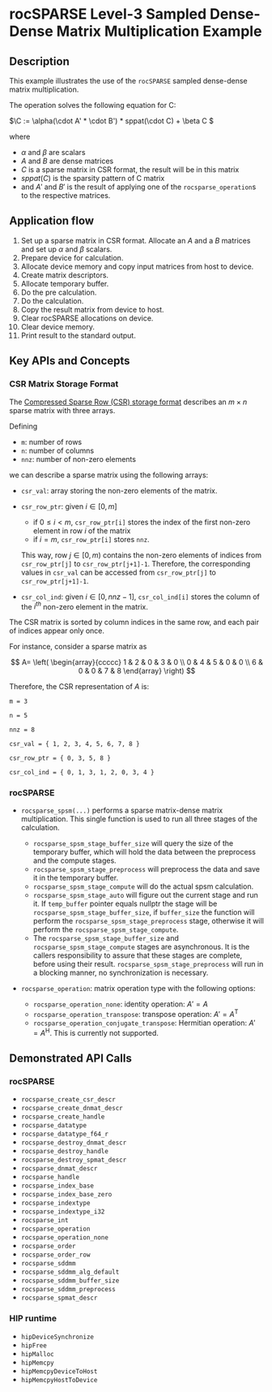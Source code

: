 # rocSPARSE Level-3 Sampled Dense-Dense Matrix Multiplication Example
## Description
This example illustrates the use of the `rocSPARSE` sampled dense-dense matrix multiplication.

The operation solves the following equation for C:

$\C := \alpha(\cdot A' * \cdot B') * sppat(\cdot C) + \beta C $

where

- $\alpha$ and $\beta$ are scalars
- $A$ and $B$ are dense matrices
- $C$ is a sparse matrix in CSR format, the result will be in this matrix
- $sppat(C)$ is the sparsity pattern of C matrix
- and $A'$ and $B'$ is the result of applying one of the `rocsparse_operation`s to the respective matrices.

## Application flow
1. Set up a sparse matrix in CSR format. Allocate an $A$ and a $B$ matrices and set up $\alpha$ and $\beta$ scalars.
2. Prepare device for calculation.
3. Allocate device memory and copy input matrices from host to device.
4. Create matrix descriptors.
5. Allocate temporary buffer.
6. Do the pre calculation.
7. Do the calculation.
8. Copy the result matrix from device to host.
9. Clear rocSPARSE allocations on device.
10. Clear device memory.
11. Print result to the standard output.

## Key APIs and Concepts
### CSR Matrix Storage Format
The [Compressed Sparse Row (CSR) storage format](https://rocm.docs.amd.com/projects/rocSPARSE/en/latest/how-to/basics.html#csr-storage-format) describes an $m \times n$ sparse matrix with three arrays.

Defining
- `m`: number of rows
- `n`: number of columns
- `nnz`: number of non-zero elements

we can describe a sparse matrix using the following arrays:
- `csr_val`: array storing the non-zero elements of the matrix.
- `csr_row_ptr`: given $i \in [0, m]$
    - if $` 0 \leq i < m `$, `csr_row_ptr[i]` stores the index of the first non-zero element in row $i$ of the matrix
    - if $i = m$, `csr_row_ptr[i]` stores `nnz`.

    This way, row $j \in [0, m)$ contains the non-zero elements of indices from `csr_row_ptr[j]` to `csr_row_ptr[j+1]-1`. Therefore, the corresponding values in `csr_val` can be accessed from `csr_row_ptr[j]` to `csr_row_ptr[j+1]-1`.
- `csr_col_ind`: given $i \in [0, nnz-1]$, `csr_col_ind[i]` stores the column of the $i^{th}$ non-zero element in the matrix.

The CSR matrix is sorted by column indices in the same row, and each pair of indices appear only once.

For instance, consider a sparse matrix as

$$
A=
\left(
\begin{array}{ccccc}
1 & 2 & 0 & 3 & 0 \\
0 & 4 & 5 & 0 & 0 \\
6 & 0 & 0 & 7 & 8
\end{array}
\right)
$$

Therefore, the CSR representation of $A$ is:

```
m = 3

n = 5

nnz = 8

csr_val = { 1, 2, 3, 4, 5, 6, 7, 8 }

csr_row_ptr = { 0, 3, 5, 8 }

csr_col_ind = { 0, 1, 3, 1, 2, 0, 3, 4 }
```

### rocSPARSE
- `rocsparse_spsm(...)` performs a sparse matrix-dense matrix multiplication. This single function is used to run all three stages of the calculation.
   - `rocsparse_spsm_stage_buffer_size` will query the size of the temporary buffer, which will hold the data between the preprocess and the compute stages.
   - `rocsparse_spsm_stage_preprocess` will preprocess the data and save it in the temporary buffer.
   - `rocsparse_spsm_stage_compute` will do the actual spsm calculation.
   - `rocsparse_spsm_stage_auto` will figure out the current stage and run it. If `temp_buffer` pointer equals nullptr the stage will be `rocsparse_spsm_stage_buffer_size`, if `buffer_size` the function will perform the `rocsparse_spsm_stage_preprocess` stage, otherwise it will perform the `rocsparse_spsm_stage_compute`.
   - The `rocsparse_spsm_stage_buffer_size` and `rocsparse_spsm_stage_compute` stages are asynchronous. It is the callers responsibility to assure that these stages are complete, before using their result. `rocsparse_spsm_stage_preprocess` will run in a blocking manner, no synchronization is necessary.

- `rocsparse_operation`: matrix operation type with the following options:
   - `rocsparse_operation_none`: identity operation: $A' = A$
   - `rocsparse_operation_transpose`: transpose operation: $A' = A^\mathrm{T}$
   - `rocsparse_operation_conjugate_transpose`: Hermitian operation: $A' = A^\mathrm{H}$. This is currently not supported.

## Demonstrated API Calls
### rocSPARSE
- `rocsparse_create_csr_descr`
- `rocsparse_create_dnmat_descr`
- `rocsparse_create_handle`
- `rocsparse_datatype`
- `rocsparse_datatype_f64_r`
- `rocsparse_destroy_dnmat_descr`
- `rocsparse_destroy_handle`
- `rocsparse_destroy_spmat_descr`
- `rocsparse_dnmat_descr`
- `rocsparse_handle`
- `rocsparse_index_base`
- `rocsparse_index_base_zero`
- `rocsparse_indextype`
- `rocsparse_indextype_i32`
- `rocsparse_int`
- `rocsparse_operation`
- `rocsparse_operation_none`
- `rocsparse_order`
- `rocsparse_order_row`
- `rocsparse_sddmm`
- `rocsparse_sddmm_alg_default`
- `rocsparse_sddmm_buffer_size`
- `rocsparse_sddmm_preprocess`
- `rocsparse_spmat_descr`

### HIP runtime
- `hipDeviceSynchronize`
- `hipFree`
- `hipMalloc`
- `hipMemcpy`
- `hipMemcpyDeviceToHost`
- `hipMemcpyHostToDevice`
